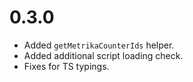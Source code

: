# 0.3.0
- Added `getMetrikaCounterIds` helper.
- Added additional script loading check.
- Fixes for TS typings.

